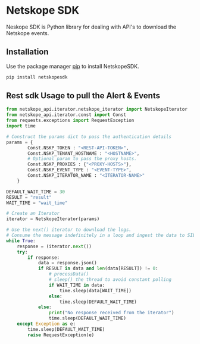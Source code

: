 # Netskope SDK

Neskope SDK is Python library for dealing with API's to download the Netskope events. 

## Installation

Use the package manager [pip](https://pip.pypa.io/en/stable/) to install NetskopeSDK.

```bash
pip install netskopesdk
```

## Rest sdk Usage to pull the Alert & Events 

```python
from netskope_api.iterator.netskope_iterator import NetskopeIterator
from netskope_api.iterator.const import Const
from requests.exceptions import RequestException
import time

# Construct the params dict to pass the authentication details 
params = {
        Const.NSKP_TOKEN : "<REST-API-TOKEN>",
        Const.NSKP_TENANT_HOSTNAME : "<HOSTNAME>",
        # Optional param to pass the proxy hosts.
        Const.NSKP_PROXIES : {"<PROXY-HOSTS>"},
        Const.NSKP_EVENT_TYPE : "<EVENT-TYPE>",
        Const.NSKP_ITERATOR_NAME : "<ITERATOR-NAME>"
    }

DEFAULT_WAIT_TIME = 30
RESULT = "result"
WAIT_TIME = "wait_time"

# Create an Iterator
iterator = NetskopeIterator(params)

# Use the next() iterator to download the logs. 
# Consume the message indefinitely in a loop and ingest the data to SIEM
while True:
    response = (iterator.next())
    try:
        if response:
            data = response.json()
            if RESULT in data and len(data[RESULT]) != 0:
                # processData() 
                # sleep() the thread to avoid constant polling
                if WAIT_TIME in data:
                    time.sleep(data[WAIT_TIME])
                else:
                    time.sleep(DEFAULT_WAIT_TIME)
            else:
                print("No response received from the iterator")
                time.sleep(DEFAULT_WAIT_TIME)
    except Exception as e:
        time.sleep(DEFAULT_WAIT_TIME)
        raise RequestException(e)
```
